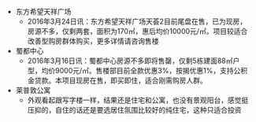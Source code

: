  - 东方希望天祥广场
    - 2016年3月24日讯：东方希望天祥广场天荟2目前尾盘在售，已为现房，房源不多，仅剩两套，面积为170㎡，惠后均价10000元/㎡。项目较适合改善型购房群体购买，更多详情请咨询售楼
 - 蜀都中心
    - 2016年3月16日讯：蜀都中心房源不多即将售罄，仅剩5栋建面88㎡户型，均价9000元/㎡。售楼部目前全款优惠3%，按揭优惠1%，支持公积金贷款。本项目现房在售，即买即住，适合刚需购房人群。
 - 莱普敦公寓 
    - 外观看起跟写字楼一样，结果还是住宅和公寓，也没有景观阳台，感觉挺压抑的，自住的话还是要选居住氛围比较好的纯住宅，这种只适合投资